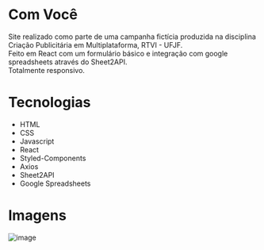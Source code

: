 # Com Você
Site realizado como parte de uma campanha fictícia produzida na disciplina Criação Publicitária em Multiplataforma, RTVI - UFJF.<br/>
Feito em React com um formulário básico e integração com google spreadsheets através do Sheet2API.<br>
Totalmente responsivo.

# Tecnologias
 - HTML
 - CSS
 - Javascript
 - React
 - Styled-Components
 - Axios
 - Sheet2API
 - Google Spreadsheets

# Imagens
![image](https://user-images.githubusercontent.com/63478613/99922325-c605e800-2d0e-11eb-9138-1818b77495e5.png)
